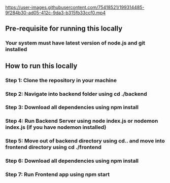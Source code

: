 


https://user-images.githubusercontent.com/75418521/199314485-9f284b30-ad05-412c-9da3-b315fb33ccf0.mp4


## Pre-requisite for running this locally

### Your system must have latest version of node.js and git installed

## How to run this locally

### Step 1: Clone the repository in your machine
### Step 2: Navigate into backend folder using cd ./backend
### Step 3: Download all dependencies using npm install
### Step 4: Run Backend Server using node index.js or nodemon index.js (if you have nodemon installed)
### Step 5: Move out of backend directory using cd.. and move into frontend directory using cd ./frontend
### Step 6: Download all dependencies using npm install
### Step 7: Run Frontend app using npm start



